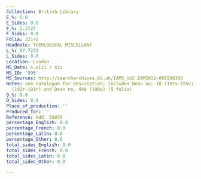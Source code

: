 ```yaml
---
Collection: British Library
E_%: 0.0
E_Sides: 0.0
F_%: 2.2727
F_Sides: 0.0
Folia: 221+i
Headnote: THEOLOGICAL MISCELLANY
L_%: 97.7273
L_Sides: 0.0
Location: London
MS_Date: s.xiii / xiv
MS_ID: '395'
MS_Sources: http://searcharchives.bl.uk/IAMS_VU2:IAMS032-001998303
Notes: see catalogue for description; includes Dean no. 18 (191v-195v),Dean no. 231
  (192r-193r) and Dean no. 440 (190v) (5 folia)
O_%: 0.0
O_Sides: 0.0
Place_of_production: ''
Produced_for: ''
Reference: Add. 59839
percentage_English: 0.0
percentage_French: 0.0
percentage_Latin: 0.0
percentage_Other: 0.0
total_sides_English: 0.0
total_sides_French: 0.0
total_sides_Latin: 0.0
total_sides_Other: 0.0

---
```

